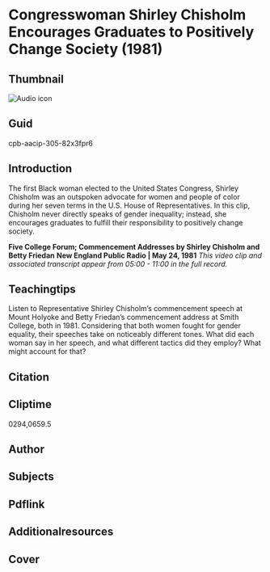 # Congresswoman Shirley Chisholm Encourages Graduates to Positively Change Society (1981)

## Thumbnail

![Audio icon](https://s3.amazonaws.com/americanarchive.org/primary_source_sets/audio-digitized.jpg "Audio icon")


## Guid
cpb-aacip-305-82x3fpr6

## Introduction

The first Black woman elected to the United States Congress, Shirley Chisholm was an outspoken advocate for women and people of color during her seven terms in the U.S. House of Representatives. In this clip, Chisholm never directly speaks of gender inequality; instead, she encourages graduates to fulfill their responsibility to positively change society. 

<b>Five College Forum; Commencement Addresses by Shirley Chisholm and Betty Friedan</b>
<b>New England Public Radio | May 24, 1981</b>
<i>This video clip and associated transcript appear from 05:00 - 11:00 in the full record.</i>

## Teachingtips

Listen to Representative Shirley Chisholm’s commencement speech at Mount Holyoke and Betty Friedan’s commencement address at Smith College, both in 1981. Considering that both women fought for gender equality, their speeches take on noticeably different tones. What did each woman say in her speech, and what different tactics did they employ? What might account for that? 

## Citation

## Cliptime

0294,0659.5

## Author
## Subjects
## Pdflink
## Additionalresources
## Cover
